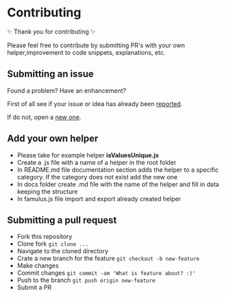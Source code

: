 # Contributing

✨ Thank you for contributing ✨

Please feel free to contribute by submitting PR's with your own helper,improvement to code snippets, explanations, etc.

## Submitting an issue

Found a problem? Have an enhancement? 

First of all see if your issue or idea has already been [reported](https://github.com/shystruk/famulus/issues).

If do not, open a [new one](https://github.com/shystruk/famulus/issues/new).

## Add your own helper

- Please take for example helper **isValuesUnique.js**
- Create a .js file with a name of a helper in the root folder
- In README.md file documentation section adds the helper to a specific category. If the category does not exist add the new one
- In docs folder create .md file with the name of the helper and fill in data keeping the structure
- In famulus.js file import and export already created helper

## Submitting a pull request

- Fork this repository
- Clone fork `git clone ...`
- Navigate to the cloned directory
- Crate a new branch for the feature `git checkout -b new-feature`
- Make changes
- Commit changes `git commit -am 'What is feature about? :)'`
- Push to the branch `git push origin new-feature`
- Submit a PR

